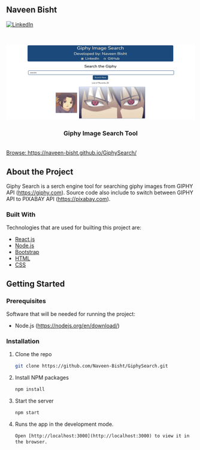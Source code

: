## Naveen Bisht
[![LinkedIn][linkedin-shield]][linkedin-url]

<br />
<p align="center">
  <a href="https://naveen-bisht.github.io/GiphySearch/">
    <img src="images/giphy.png" alt="Logo" width="600" height="200">
  </a>

  <h3 align="center">Giphy Image Search Tool</h3><br/>
  <a href="https://naveen-bisht.github.io/GiphySearch/">Browse: https://naveen-bisht.github.io/GiphySearch/</a>
</p>

## About the Project

Giphy Search is a serch engine tool for searching giphy images from GIPHY API (https://giphy.com). Source code also include to switch between GIPHY API to PIXABAY API (https://pixabay.com).

### Built With

Technologies that are used for builting this project are:
* [React.js](https://reactjs.org/)
* [Node.js](https://nodejs.org/en/)
* [Bootstrap](https://getbootstrap.com)
* [HTML](https://www.w3schools.com/html/)
* [CSS](https://www.w3schools.com/css/)

## Getting Started

### Prerequisites

Software that will be needed for running the project:
* Node.js (https://nodejs.org/en/download/)

### Installation

1. Clone the repo
   ```sh
   git clone https://github.com/Naveen-Bisht/GiphySearch.git
   ```
2. Install NPM packages
   ```sh
   npm install
   ```
3. Start the server
   ```sh
   npm start
   ```
4. Runs the app in the development mode.
   ```
   Open [http://localhost:3000](http://localhost:3000) to view it in the browser.
   ```


[linkedin-shield]: https://img.shields.io/badge/-LinkedIn-black.svg?style=for-the-badge&logo=linkedin&colorB=555
[linkedin-url]: https://www.linkedin.com/in/nbisht7/

